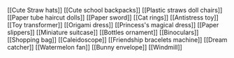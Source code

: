 [[Cute Straw hats]]
[[Cute school backpacks]]
[[Plastic straws doll chairs]]
[[Paper tube haircut dolls]]
[[Paper sword]]
[[Cat rings]]
[[Antistress toy]]
[[Toy transformer]]
[[Origami dress]]
[[Princess's magical dress]]
[[Paper slippers]]
[[Miniature suitcase]]
[[Bottles ornament]]
[[Binoculars]]
[[Shopping bag]]
[[Caleidoscope]]
[[Friendship bracelets machine]]
[[Dream catcher]]
[[Watermelon fan]]
[[Bunny envelope]]
[[Windmill]]

